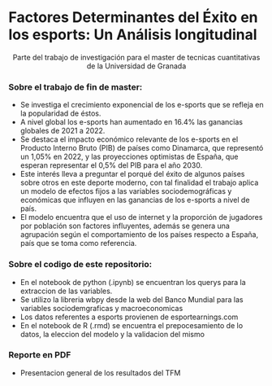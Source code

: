 # Factores Determinantes del Éxito en los esports: Un Análisis longitudinal

<p align="center">
  Parte del trabajo de investigación para el master de tecnicas cuantitativas de la Universidad de Granada
</p>

### Sobre el trabajo de fin de master:


* Se investiga el crecimiento exponencial de los e-sports que se refleja en la popularidad de éstos. 
* A nivel global los e-sports han aumentado en 16.4% las ganancias globales de 2021 a 2022. 
* Se destaca el impacto económico relevante de los e-sports en el Producto Interno Bruto (PIB) de países como Dinamarca, que representó un 1,05% en 2022, y las proyecciones optimistas de España, que esperan representar el 0,5% del PIB para el año 2030.
* Este interés lleva a preguntar el porqué del éxito de algunos países sobre otros en este deporte moderno, con tal finalidad el trabajo aplica un modelo de efectos fijos a las variables sociodemográficas y económicas que influyen en las ganancias de los e-sports a nivel de país.
* El modelo encuentra que el uso de internet y la proporción de jugadores por población son factores influyentes, además se genera una agrupación según el comportamiento de los países respecto a España, país que se toma como referencia.

### Sobre el codigo de este repositorio:

* En el notebook de python (.ipynb) se encuentran los querys para la extraccion de las variables. 
* Se utilizo la libreria wbpy desde la web del Banco Mundial para las variables sociodemgraficas y macroeconomicas
* Los datos referentes a esports provienen de esportearnings.com 
* En el notebook de R (.rmd) se encuentra el prepocesamiento de lo datos, la eleccion del modelo y la validacion del mismo

### Reporte en PDF

* Presentacion general de los resultados del TFM
